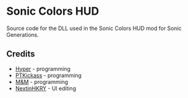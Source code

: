 # Sonic Colors HUD
Source code for the DLL used in the Sonic Colors HUD mod for Sonic Generations.

## Credits
- [Hyper](https://github.com/HyperBE32) - programming
- [PTKickass](https://github.com/PTKickass) - programming
- [M&M](https://github.com/ActualMandM) - programming
- [NextinHKRY](https://gamebanana.com/members/2015101) - UI editing